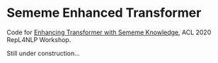 # Sememe Enhanced Transformer

Code for [Enhancing Transformer with Sememe Knowledge](https://www.aclweb.org/anthology/2020.repl4nlp-1.21.pdf), ACL 2020 RepL4NLP Workshop.

Still under construction...
